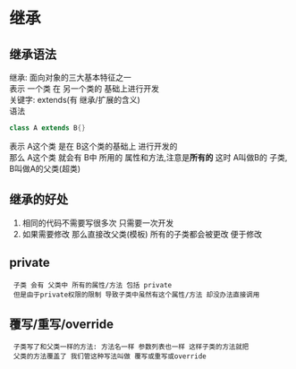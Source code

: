 # 继承

## 继承语法

继承: 面向对象的三大基本特征之一   
表示 一个类 在 另一个类的 基础上进行开发  
关键字: extends(有 继承/扩展的含义)    
语法 

```java
class A extends B{}  
```

表示 A这个类 是在 B这个类的基础上 进行开发的   
那么 A这个类 就会有 B中 所用的 属性和方法,注意是**所有的** 
这时 A叫做B的 子类, B叫做A的父类(超类)  


## 继承的好处

 1. 相同的代码不需要写很多次 只需要一次开发
 2. 如果需要修改 那么直接改父类(模板) 所有的子类都会被更改 便于修改
 
 
 ## private
     子类 会有 父类中 所有的属性/方法 包括 private
     但是由于private权限的限制 导致子类中虽然有这个属性/方法 却没办法直接调用
     
     
 ## 覆写/重写/override
     子类写了和父类一样的方法: 方法名一样 参数列表也一样 这样子类的方法就把
     父类的方法覆盖了 我们管这种写法叫做 覆写或重写或override